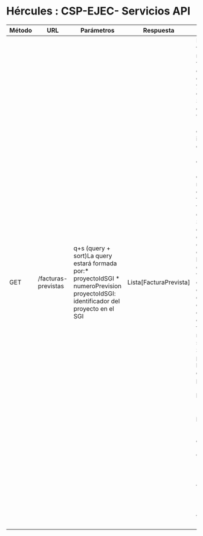 # Hércules : CSP\-EJEC\- Servicios API





| Método | URL | Parámetros | Respuesta | Descripción |
| --- | --- | --- | --- | --- |
| GET | /facturas\-previstas | q\+s (query \+ sort)La query estará formada por:* proyectoIdSGI * numeroPrevision  proyectoIdSGI: identificador del proyecto en el SGI | Lista\[FacturaPrevista] | Listado de todas las facturas previstas, registradas en el SGI validadas por el IP y con fecha de conformidad (tanto si ya tienen la factura emitida creada en el SGE como sino). Es decir, registros de la tabla "ProyectoFacturacion" del proyecto SGI indicado por parámetro que estén en el estado "Validada" y  con el campo "fechaConformidad" distinto a null.La relación entre el calendario de facturación del SGI y facturas emitidas se establecerá en el SGE.Este servicio será el utilizado en el SGE en la pantalla de creación de factura emitida para mostrar el listado de items del calendario de facturación creados en el SGI (tendrán que eliminar aquellos items del calendario del SGI que ya tienen factura emitida relacionada o creada). La relación factura emitida (SGE) \- número previsión (SGI) se almacenará en el SGE.Por cada factura prevista se devolverán los siguientes campos:* Número previsión (campo "numeroPrevision" de la tabla "ProyectoFacturacion") * Identificador del proyecto en el SGI (campo "id" de la tabla "Proyecto") * Fecha de emisión (campo "fechaEmision" de la tabla "ProyectoFacturacion") * Importe base (campo "importeBase" de la tabla "ProyectoFacturacion") * Comentario (campo "comentario" de la tabla "ProyectoFacturacion") |




